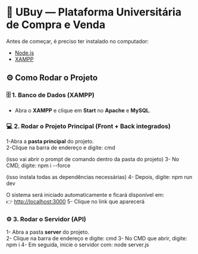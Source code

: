 # 🛒 UBuy — Plataforma Universitária de Compra e Venda

Antes de começar, é preciso ter instalado no computador:

- [Node.js](https://nodejs.org/)
- [XAMPP](https://www.apachefriends.org/pt_br/index.html)

## ⚙️ Como Rodar o Projeto

### 🗄️ 1. Banco de Dados (XAMPP)

- Abra o **XAMPP** e clique em **Start** no **Apache** e **MySQL**.  

### 💻 2. Rodar o Projeto Principal (Front + Back integrados)

1-Abra a **pasta principal** do projeto.  
2-Clique na barra de endereço e digite: cmd

(isso vai abrir o prompt de comando dentro da pasta do projeto)
3- No CMD, digite: npm i --force

(isso instala todas as dependências necessárias)
4- Depois, digite: npm run dev

O sistema será iniciado automaticamente e ficará disponível em:  
👉 [http://localhost:3000](http://localhost:3000)
5- Clique no link que aparecerá

### ⚙️ 3. Rodar o Servidor (API)

1- Abra a pasta **server** do projeto.  
2- Clique na barra de endereço e digite: cmd
3- No CMD que abrir, digite: npm i
4- Em seguida, inicie o servidor com: node server.js

